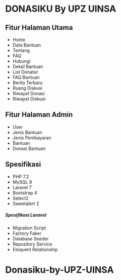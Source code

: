 # DONASIKU By UPZ UINSA

## Fitur Halaman Utama
- Home
- Data Bantuan
- Tentang
- FAQ
- Hubungi
- Detail Bantuan
- List Donatur
- FAQ Bantuan
- Berita Terbaru
- Ruang Diskusi
- Riwayat Donasi
- Riwayat Diskusi

## Fitur Halaman Admin
- User
- Jenis Bantuan
- Jenis Pembayaran
- Bantuan
- Donasi Bantuan
 
## Spesifikasi
- PHP 7.2
- MySQL 8
- Laravel 7
- Bootstrap 4
- Select2
- Sweetalert 2
 
##### Spesifikasi Laravel
- Migration Script
- Factory Faker
- Database Seeder
- Repository Service
- Eloquent Relationship

# Donasiku-by-UPZ-UINSA
